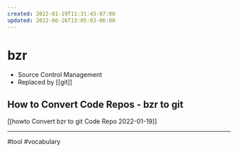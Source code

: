 ```yaml
---
created: 2022-01-19T11:31:43-07:00
updated: 2022-06-26T13:05:03-06:00
---
```

# bzr

- Source Control Management
- Replaced by [[git]]


## How to Convert Code Repos - bzr to git
[[howto Convert bzr to git Code Repo 2022-01-19]]


---

#tool #vocabulary

